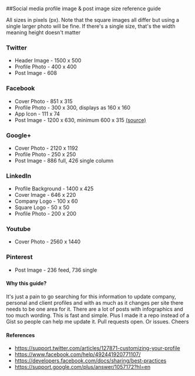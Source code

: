 ##Social media profile image & post image size reference guide

All sizes in pixels (px).
Note that the square images all differ but using a single larger photo will be fine.
If there's a single size, that's the width meaning height doesn't matter


### Twitter
- Header Image - 1500 x 500
- Profile Photo - 400 x 400
- Post Image - 608

### Facebook
- Cover Photo - 851 x 315
- Profile Photo - 300 x 300, displays as 160 x 160
- App Icon - 111 x 74
- Post Image - 1200 x 630, minimum 600 x 315 [(source)](https://developers.facebook.com/docs/sharing/best-practices#images)

### Google+
- Cover Photo - 2120 x 1192
- Profile Photo - 250 x 250
- Post Image - 886 full, 426 single column

### LinkedIn
- Profile Background - 1400 x 425
- Cover Image - 646 x 220
- Company Logo - 100 x 60
- Square Logo - 50 x 50
- Profile Photo - 200 x 200

### Youtube
- Cover Photo - 2560 x 1440

### Pinterest
- Post Image - 236 feed, 736 single


#### Why this guide?
It's just a pain to go searching for this information to update company, personal and client profiles and with as much as it changes per site there needs to be one area for it. There are a lot of posts with infographics and too much wording. This is fast and simple. Plus I made it a repo instead of a Gist so people can help me update it. Pull requests open. Or issues. Cheers

#### References
- https://support.twitter.com/articles/127871-customizing-your-profile
- https://www.facebook.com/help/492441920771107/
- https://developers.facebook.com/docs/sharing/best-practices
- https://support.google.com/plus/answer/1057172?hl=en
